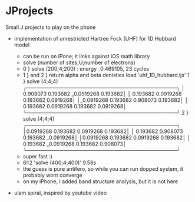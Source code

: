 # JProjects

Small J projects to play on the phone 

  * implementation of unrestricted Hartree Fock (UHF) for 1D Hubbard model
     - can be run on iPone; it links against iOS math library
     - solve (number of sites;U;number of electrons) 
	- 0 } solve (200;4;200)   : energy _0.469105, 23 cycles 
	- 1 } and 2 } return alpha and beta denisties
  load 'uhf_1D_hubbard.ijs'
   1 } solve (4;4;4)
┌─────────────────────────────────────────┐
│  0.908073  0.193682 _0.0919268  0.193682│
│  0.193682 0.0919268   0.193682 0.0919268│
│_0.0919268  0.193682   0.908073  0.193682│
│  0.193682 0.0919268   0.193682 0.0919268│
└─────────────────────────────────────────┘
   2 } solve (4;4;4)
┌─────────────────────────────────────────┐
│0.0919268   0.193682 0.0919268   0.193682│
│ 0.193682   0.908073  0.193682 _0.0919268│
│0.0919268   0.193682 0.0919268   0.193682│
│ 0.193682 _0.0919268  0.193682   0.908073│
└─────────────────────────────────────────┘
     - super fast :) 
	-  6!:2 'solve (400;4;400)'   9.58s 
     - the guess is pure antifero, so while you can run dopped system, it probably wont converge
     - on my iPhone, I added band structure analysis, but it is not here 
     
  * ulam spiral, inspired by youtube video

